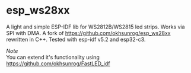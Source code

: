 # esp_ws28xx
A light and simple ESP-IDF lib for WS2812B/WS2815 led strips. Works via SPI with DMA. 
A fork of https://github.com/okhsunrog/esp_ws28xx rewritten in C++. 
Tested with esp-idf v5.2 and esp32-c3.

*Note*   
You can extend it's functionality using https://github.com/okhsunrog/FastLED_idf

